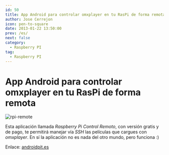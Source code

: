 ```yaml
---
id: 50
title: App Android para controlar omxplayer en tu RasPi de forma remota
author: Jose Cerrejon
icon: pen-to-square
date: 2013-01-22 13:50:00
prev: /es/
next: false
category:
  - Raspberry PI
tag:
  - Raspberry PI
---
```


# App Android para controlar omxplayer en tu RasPi de forma remota

![rpi-remote](/images/rpi-remote.jpg)

Esta aplicación llamada *Raspberry Pi Control Remoto*, con versión gratis y de pago, te permitirá manejar vía *SSH* las películas que cargues con *omxplayer*. En sí la aplicación no es nada del otro mundo, pero funciona :)

Enlace: [androidpit.es](http://www.androidpit.es/es/android/market/aplicaciones/aplicacion/com.raspberry.remote/Raspberry-Pi-Control-Remoto)